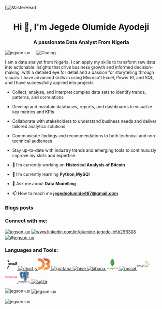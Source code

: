 [![MasterHead](https://media.istockphoto.com/id/1770654774/photo/lecture-global-business.jpg?s=612x612&w=0&k=20&c=TvLhrz5x4Xi_myOOSbfMlKEKaLXY-HxVwIqmGJawjUI=)
<h1 align="center">Hi 👋, I'm Jegede Olumide Ayodeji</h1>
<h3 align="center">A passionate Data Analyst From Nigeria</h3>
<img align="right" alt="Coding" width="400" src="https://media.istockphoto.com/id/1542835125/photo/business-meeting-graph-and-digital-tablet-for-people-in-office-with-budget-statistics-and.jpg?s=612x612&w=0&k=20&c=99zh5E87Vif3Bqm2SPxj7yg7_fCBnR6hzoH5v7OHrrQ=">
<p align="left"> <img src="https://komarev.com/ghpvc/?username=jegson-ux&label=Profile%20views&color=0e75b6&style=flat" alt="jegson-ux" /> </p>

I am a data analyst from Nigeria, I can apply my skills to transform raw data into actionable insights that drive business growth and informed decision-making, with a detailed eye for detail and a passion for storytelling through visuals. I have advanced skills in using Microsoft Excel, Power BI, and SQL, and I have successfully applied into projects

- Collect, analyze, and interpret complex data sets to identify trends, patterns, and correlations
- Develop and maintain databases, reports, and dashboards to visualize key metrics and KPIs
- Collaborate with stakeholders to understand business needs and deliver tailored analytics solutions
- Communicate findings and recommendations to both technical and non-technical audiences
- Stay up-to-date with industry trends and emerging tools to continuously improve my skills and expertise


- 🔭 I’m currently working on **Historical Analysis of Bitcoin**

- 🌱 I’m currently learning **Python,MySQl**

- 💬 Ask me about **Data Modelling**

- 📫 How to reach me **jegedeolumide467@gmail.com**

### Blogs posts
<!-- BLOG-POST-LIST:START -->
<!-- BLOG-POST-LIST:END -->

<h3 align="left">Connect with me:</h3>
<p align="left">
<a href="https://dev.to/jegson-ux" target="blank"><img align="center" src="https://raw.githubusercontent.com/rahuldkjain/github-profile-readme-generator/master/src/images/icons/Social/devto.svg" alt="jegson-ux" height="30" width="40" /></a>
<a href="https://linkedin.com/in/www.linkedin.com/in/olumide-jegede-b5b296308" target="blank"><img align="center" src="https://raw.githubusercontent.com/rahuldkjain/github-profile-readme-generator/master/src/images/icons/Social/linked-in-alt.svg" alt="www.linkedin.com/in/olumide-jegede-b5b296308" height="30" width="40" /></a>
<a href="https://medium.com/@jegson-ux" target="blank"><img align="center" src="https://raw.githubusercontent.com/rahuldkjain/github-profile-readme-generator/master/src/images/icons/Social/medium.svg" alt="@jegson-ux" height="30" width="40" /></a>
</p>

<h3 align="left">Languages and Tools:</h3>
<p align="left"> <a href="https://canvasjs.com" target="_blank" rel="noreferrer"> <img src="https://raw.githubusercontent.com/Hardik0307/Hardik0307/master/assets/canvasjs-charts.svg" alt="canvasjs" width="40" height="40"/> </a> <a href="https://www.chartjs.org" target="_blank" rel="noreferrer"> <img src="https://www.chartjs.org/media/logo-title.svg" alt="chartjs" width="40" height="40"/> </a> <a href="https://d3js.org/" target="_blank" rel="noreferrer"> <img src="https://raw.githubusercontent.com/devicons/devicon/master/icons/d3js/d3js-original.svg" alt="d3js" width="40" height="40"/> </a> <a href="https://grafana.com" target="_blank" rel="noreferrer"> <img src="https://www.vectorlogo.zone/logos/grafana/grafana-icon.svg" alt="grafana" width="40" height="40"/> </a> <a href="https://hive.apache.org/" target="_blank" rel="noreferrer"> <img src="https://www.vectorlogo.zone/logos/apache_hive/apache_hive-icon.svg" alt="hive" width="40" height="40"/> </a> <a href="https://www.elastic.co/kibana" target="_blank" rel="noreferrer"> <img src="https://www.vectorlogo.zone/logos/elasticco_kibana/elasticco_kibana-icon.svg" alt="kibana" width="40" height="40"/> </a> <a href="https://www.mongodb.com/" target="_blank" rel="noreferrer"> <img src="https://raw.githubusercontent.com/devicons/devicon/master/icons/mongodb/mongodb-original-wordmark.svg" alt="mongodb" width="40" height="40"/> </a> <a href="https://www.microsoft.com/en-us/sql-server" target="_blank" rel="noreferrer"> <img src="https://www.svgrepo.com/show/303229/microsoft-sql-server-logo.svg" alt="mssql" width="40" height="40"/> </a> <a href="https://www.mysql.com/" target="_blank" rel="noreferrer"> <img src="https://raw.githubusercontent.com/devicons/devicon/master/icons/mysql/mysql-original-wordmark.svg" alt="mysql" width="40" height="40"/> </a> <a href="https://www.oracle.com/" target="_blank" rel="noreferrer"> <img src="https://raw.githubusercontent.com/devicons/devicon/master/icons/oracle/oracle-original.svg" alt="oracle" width="40" height="40"/> </a> <a href="https://www.postgresql.org" target="_blank" rel="noreferrer"> <img src="https://raw.githubusercontent.com/devicons/devicon/master/icons/postgresql/postgresql-original-wordmark.svg" alt="postgresql" width="40" height="40"/> </a> <a href="https://www.sqlite.org/" target="_blank" rel="noreferrer"> <img src="https://www.vectorlogo.zone/logos/sqlite/sqlite-icon.svg" alt="sqlite" width="40" height="40"/> </a> </p>

<p><img align="left" src="https://github-readme-stats.vercel.app/api/top-langs?username=jegson-ux&show_icons=true&locale=en&layout=compact" alt="jegson-ux" /></p>

<p>&nbsp;<img align="center" src="https://github-readme-stats.vercel.app/api?username=jegson-ux&show_icons=true&locale=en" alt="jegson-ux" /></p>

<p><img align="center" src="https://github-readme-streak-stats.herokuapp.com/?user=jegson-ux&" alt="jegson-ux" /></p>
